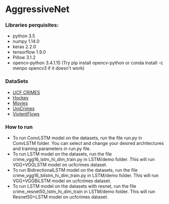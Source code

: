 # AggressiveNet

### Libraries perquisites:
- python 3.5
- numpy 1.14.0
- keras 2.2.0
- tensorflow 1.9.0
- Pillow 3.1.2
- opencv-python 3.4.1.15 (Try pip install opencv-python or conda install -c menpo opencv3 if it doesn't work)

### DataSets

* [UCF CRIMES](https://webpages.uncc.edu/cchen62/dataset.html)
* [Hockey](http://academictorrents.com/details/38d9ed996a5a75a039b84cf8a137be794e7cee89)
* [Movies](http://academictorrents.com/details/70e0794e2292fc051a13f05ea6f5b6c16f3d3635)
* [UniCrimes](http://didt.inictel-uni.edu.pe/dataset/UNI-Crime_Dataset.rar)
* [ViolentFlows](https://www.openu.ac.il/home/hassner/data/violentflows/)


### How to run

- To run ConvLSTM model on the datasets, run the file run.py in ConvLSTM folder. You can select and change your desired architectures and training parameters in run.py file.
- To run LSTM model on the datasets, run the file crime_vgg16_lstm_hi_dim_train.py in LSTM/demo folder. This will run VGG+VGGLSTM model on ucfcrimes dataset. 
- To run BidirectionalLSTM model on the datasets, run the file crime_vgg16_bilstm_hi_dim_train.py in LSTM/demo folder. This will run VGG+VGGBiLSTM model on ucfcrimes dataset. 
- To run LSTM model on the datasets with resnet, run the file crime_resnet50_lstm_hi_dim_train in LSTM/demo folder. This will run Resnet50+LSTM model on ucfcrimes dataset. 

